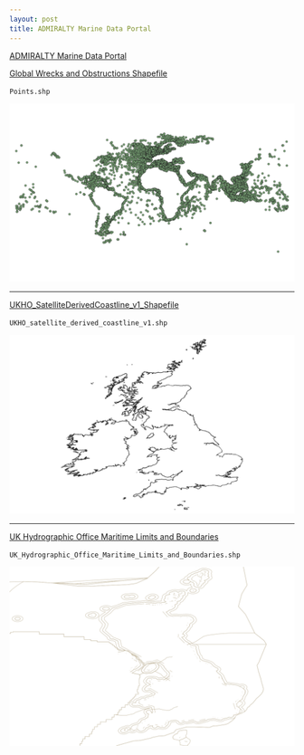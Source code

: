 ```yaml
---
layout: post
title: ADMIRALTY Marine Data Portal
---
```


[ADMIRALTY Marine Data Portal](https://datahub.admiralty.co.uk/portal/apps/sites/#/marine-data-portal)

[Global Wrecks and Obstructions Shapefile](https://datahub.admiralty.co.uk/portal/apps/sites/#/marine-data-portal/items/849d10996ccd45178f68403415f1032e)

`Points.shp`

![Global Wrecks and Obstructions](/images/ADMIRALTY/Global_Wrecks_and_Obstructions.png)

---

[UKHO_SatelliteDerivedCoastline_v1_Shapefile](https://datahub.admiralty.co.uk/portal/apps/sites/#/marine-data-portal/items/fe29df8cd4ef467bbfaa7149005022e7)

`UKHO_satellite_derived_coastline_v1.shp`

![UKHO_SatelliteDerivedCoastline_v1](/images/ADMIRALTY/UKHO_SatelliteDerivedCoastline_v1.png)

---

[UK Hydrographic Office Maritime Limits and Boundaries](https://datahub.admiralty.co.uk/portal/apps/sites/#/marine-data-portal/items/bf77b2ac1b654efc95dc3665c0501e23)

`UK_Hydrographic_Office_Maritime_Limits_and_Boundaries.shp`

![UK Hydrographic Office Maritime Limits and Boundaries](/images/ADMIRALTY/UK_Hydrographic_Office_Maritime_Limits_and_Boundaries.png)